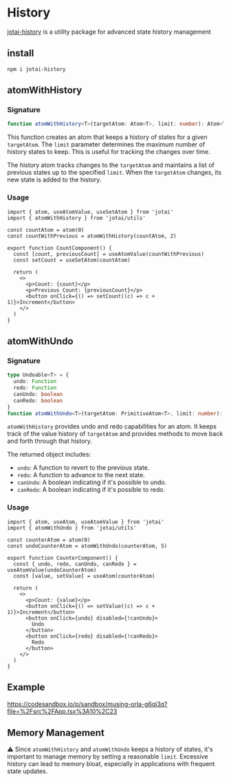 #  History

[jotai-history](https://jotai.org/docs/integrations/history) is a utility package for advanced state history management

## install

```
npm i jotai-history
```

## atomWithHistory

### Signature

```ts
function atomWithHistory<T>(targetAtom: Atom<T>, limit: number): Atom<T[]>
```

This function creates an atom that keeps a history of states for a given `targetAtom`. The `limit` parameter determines the maximum number of history states to keep.
This is useful for tracking the changes over time.

The history atom tracks changes to the `targetAtom` and maintains a list of previous states up to the specified `limit`. When the `targetAtom` changes, its new state is added to the history.

### Usage

```tsx
import { atom, useAtomValue, useSetAtom } from 'jotai'
import { atomWithHistory } from 'jotai/utils'

const countAtom = atom(0)
const countWithPrevious = atomWithHistory(countAtom, 2)

export function CountComponent() {
  const [count, previousCount] = useAtomValue(countWithPrevious)
  const setCount = useSetAtom(countAtom)

  return (
    <>
      <p>Count: {count}</p>
      <p>Previous Count: {previousCount}</p>
      <button onClick={() => setCount((c) => c + 1)}>Increment</button>
    </>
  )
}
```

## atomWithUndo

### Signature

```ts
type Undoable<T> = {
  undo: Function
  redo: Function
  canUndo: boolean
  canRedo: boolean
}
function atomWithUndo<T>(targetAtom: PrimitiveAtom<T>, limit: number): Atom<Undoable>
```

`atomWithHistory` provides undo and redo capabilities for an atom. It keeps track of the value history of `targetAtom` and provides methods to move back and forth through that history.

The returned object includes:

- `undo`: A function to revert to the previous state.
- `redo`: A function to advance to the next state.
- `canUndo`: A boolean indicating if it's possible to undo.
- `canRedo`: A boolean indicating if it's possible to redo.

### Usage

```tsx
import { atom, useAtom, useAtomValue } from 'jotai'
import { atomWithUndo } from 'jotai/utils'

const counterAtom = atom(0)
const undoCounterAtom = atomWithUndo(counterAtom, 5)

export function CounterComponent() {
  const { undo, redo, canUndo, canRedo } = useAtomValue(undoCounterAtom)
  const [value, setValue] = useAtom(counterAtom)

  return (
    <>
      <p>Count: {value}</p>
      <button onClick={() => setValue((c) => c + 1)}>Increment</button>
      <button onClick={undo} disabled={!canUndo}>
        Undo
      </button>
      <button onClick={redo} disabled={!canRedo}>
        Redo
      </button>
    </>
  )
}
```

## Example
https://codesandbox.io/p/sandbox/musing-orla-g6qj3q?file=%2Fsrc%2FApp.tsx%3A10%2C23

## Memory Management

⚠️ Since `atomWithHistory` and `atomWithUndo` keeps a history of states, it's important to manage memory by setting a reasonable `limit`. Excessive history can lead to memory bloat, especially in applications with frequent state updates.
